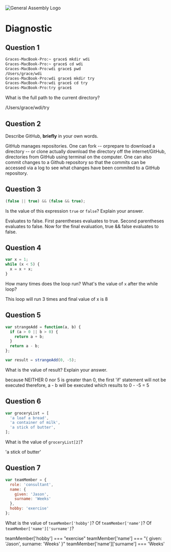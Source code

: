 ![General Assembly Logo](http://i.imgur.com/ke8USTq.png)

# Diagnostic

## Question 1

```sh
Graces-MacBook-Pro:~ grace$ mkdir wdi
Graces-MacBook-Pro:~ grace$ cd wdi
Graces-MacBook-Pro:wdi grace$ pwd
/Users/grace/wdi
Graces-MacBook-Pro:wdi grace$ mkdir try
Graces-MacBook-Pro:wdi grace$ cd try
Graces-MacBook-Pro:try grace$
```

What is the full path to the current directory?

/Users/grace/wdi/try

## Question 2

Describe GitHub, **briefly** in your own words.

GitHub manages repositories. One can fork -- orprepare to download a directory -- or clone actually download the directory off the internet/GitHub, directories from GitHub using terminal on the computer.  One can also commit changes to a Github repository so that the commits can be accessed via a log to see what changes have been commited to a GitHub repository.

## Question 3

```js
(false || true) && (false && true);
```

Is the value of this expression `true` or `false`?  Explain your answer.

Evaluates to false.
First parentheses evaluates to true.  Second parentheses evaluates to false.  Now for the final evaluation, true && false evaluates to false.

## Question 4

```js
var x = 1;
while (x < 5) {
  x = x + x;
}
```

How many times does the loop run?  What's the value of `x` after the while loop?

This loop will run 3 times and final value of x is 8
## Question 5

```js
var strangeAdd = function(a, b) {
  if (a > 0 || b > 0) {
    return a + b;
  }
  return a - b;
};

var result = strangeAdd(0, -5);
```

What is the value of result?  Explain your answer.

because NEITHER 0 nor 5 is greater than 0, the first 'if' statement will not be executed
therefore, a - b will be executed which results to 0 - -5 = 5

## Question 6

```js
var groceryList = [
  'a loaf a bread',
  'a container of milk',
  'a stick of butter',
];
```

What is the value of `groceryList[2]`?

'a stick of butter'

## Question 7

```js
var teamMember = {
  role: 'consultant',
  name: {
    given: 'Jason',
    surname: 'Weeks'
  },
  hobby: 'exercise'
};
```

What is the value of `teamMember['hobby']`?  Of `teamMember['name']`?  Of
`teamMember['name']['surname']`?

teamMember['hobby'] === "exercise"
teamMember['name'] === "{ given: 'Jason', surname: 'Weeks' }"
teamMember['name']['surname'] === 'Weeks'
